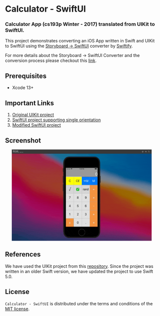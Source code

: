 # Calculator - SwiftUI
<h3> Calculator App (cs193p Winter - 2017) translated from UIKit to SwiftUI.</h3>

This project demonstrates converting an iOS App written in Swift and UIKit to SwiftUI using the [Storyboard → SwiftUI](https://swiftify.com/converter/storyboard2swiftui/) converter by [Swiftify](https://swiftify.com/converter/code/). 

For more details about the Storyboard → SwiftUI Converter and the conversion process please checkout this
[link](https://medium.com/@mdibrahimhassan/we-have-recently-released-an-update-for-our-swiftui-converter-and-now-we-have-added-support-for-the-cd0dbc117bd5).

## Prerequisites

 - Xcode 13+

## Important Links
1. [Original UIKit project](https://github.com/Swiftify-Corp/Calculator-SwiftUI/tree/main/Calculator-Storyboard)
2. [SwiftUI project supporting single orientation](https://github.com/Swiftify-Corp/Calculator-SwiftUI/tree/main/Calculator-SwiftUI)
3. [Modified SwiftUI project](https://github.com/Swiftify-Corp/Calculator-SwiftUI/tree/main/Calculator-SwiftUI(Landscape%2BPortrait))

## Screenshot
<p align="center">
  <img width="460" height="300" src="Completed.gif">
</p>

## References
We have used the UIKit project from this [repository](https://github.com/m2mtech/calculator-2017). Since the project was written in an older Swift version, we have updated the project to use Swift 5.0.

## License

`Calculator - SwiftUI`  is distributed under the terms and conditions of the  [MIT license](https://github.com/Swiftify-Corp/Calculator-SwiftUI/blob/main/LICENSE). 
